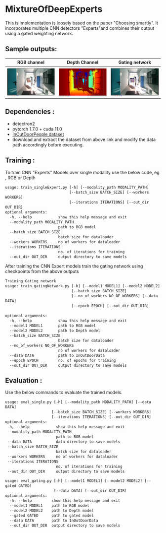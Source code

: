 # MixtureOfDeepExperts

This is implementation is loosely based on the paper "Choosing smartly". It incorporates multiple CNN detectors "Experts"and combines their output using a gated weighting network.



## Sample outputs:
| RGB channel    | Depth Channel       | Gating network |
| -------------- | -------------- | ---------|
![yos1](output/rgb_1.png) |   ![yos2](output/depth.png)|![yos2](output/gating.png)| 



## Dependencies :

* detectron2
* pytorch 1.7.0 + cuda 11.0
* [InOutDoorPeople dataset](http://adaptivefusion.cs.uni-freiburg.de/#dataset)
* download and extract the dataset from above link and modify the data path accordingly before executing.  

## Training :

To train CNN "Experts" Models over single modality use the below code, eg , RGB or Depth
```shell
usage: train_singleExpert.py [-h] [--modality_path MODALITY_PATH]
                             [--batch_size BATCH_SIZE] [--workers WORKERS]
                             [--iterations ITERATIONS] [--out_dir OUT_DIR]
optional arguments:
  -h, --help            show this help message and exit
  --modality_path MODALITY_PATH
                        path to RGB model
  --batch_size BATCH_SIZE
                        batch size for dataloader
  --workers WORKERS     no of workers for dataloader
  --iterations ITERATIONS
                        no. of iterations for training
  --out_dir OUT_DIR     output directory to save models
```


After training the CNN Expert models train the gating network using checkpoints from the above outputs

```shell
Training Gating network
usage: train_gatingNetwork.py [-h] [--model1 MODEL1] [--model2 MODEL2]
                              [--batch_size BATCH_SIZE]
                              [--no_of_workers NO_OF_WORKERS] [--data DATA]
                              [--epoch EPOCH] [--out_dir OUT_DIR]

optional arguments:
  -h, --help            show this help message and exit
  --model1 MODEL1       path to RGB model
  --model2 MODEL2       path to Depth model
  --batch_size BATCH_SIZE
                        batch size for dataloader
  --no_of_workers NO_OF_WORKERS
                        no of workers for dataloader
  --data DATA           path to InOutDoorData
  --epoch EPOCH         no. of epochs for training
  --out_dir OUT_DIR     output directory to save models

```


## Evaluation : 
Use the below commands to evaluate the trained models.
 ```shell
usage: eval_single.py [-h] [--modality_path MODALITY_PATH] [--data DATA]
                      [--batch_size BATCH_SIZE] [--workers WORKERS]
                      [--iterations ITERATIONS] [--out_dir OUT_DIR]
optional arguments:
  -h, --help            show this help message and exit
  --modality_path MODALITY_PATH
                        path to RGB model
  --data DATA           data directory to save models
  --batch_size BATCH_SIZE
                        batch size for dataloader
  --workers WORKERS     no of workers for dataloader
  --iterations ITERATIONS
                        no. of iterations for training
  --out_dir OUT_DIR     output directory to save models
```
```shell
usage: eval_gating.py [-h] [--model1 MODEL1] [--model2 MODEL2] [--gated GATED]
                      [--data DATA] [--out_dir OUT_DIR]
optional arguments:
  -h, --help         show this help message and exit
  --model1 MODEL1    path to RGB model
  --model2 MODEL2    path to Depth model
  --gated GATED      path to gated model
  --data DATA        path to InOutDoorData
  --out_dir OUT_DIR  output directory to save models

```
